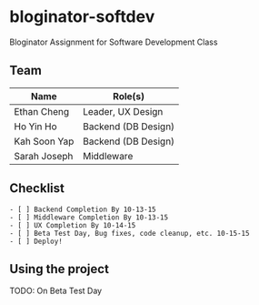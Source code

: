 # bloginator-softdev

Bloginator Assignment for Software Development Class

## Team

| Name          | Role(s)             |
| ------------- | ------------------- |
| Ethan Cheng   | Leader, UX Design   |
| Ho Yin Ho     | Backend (DB Design) |
| Kah Soon Yap  | Backend (DB Design) |
| Sarah Joseph  | Middleware          |

## Checklist

    - [ ] Backend Completion By 10-13-15
    - [ ] Middleware Completion By 10-13-15
    - [ ] UX Completion By 10-14-15
    - [ ] Beta Test Day, Bug fixes, code cleanup, etc. 10-15-15
    - [ ] Deploy!

## Using the project

TODO: On Beta Test Day

